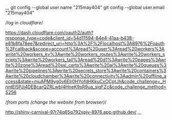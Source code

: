 ,,,
git config --global user.name "215may404"
git config --global user.email "215may404"

/*log in cloudflare*/

https://dash.cloudflare.com/oauth2/auth?response_type=code&client_id=54d11594-84e4-41aa-b438-e81b8fa78ee7&redirect_uri=http%3A%2F%2Flocalhost%3A8976%2Foauth%2Fcallback&scope=account%3Aread%20user%3Aread%20workers%3Awrite%20workers_kv%3Awrite%20workers_routes%3Awrite%20workers_scripts%3Awrite%20workers_tail%3Aread%20d1%3Awrite%20pages%3Awrite%20zone%3Aread%20ssl_certs%3Awrite%20ai%3Awrite%20queues%3Awrite%20pipelines%3Awrite%20secrets_store%3Awrite%20containers%3Awrite%20cloudchamber%3Awrite%20connectivity%3Aadmin%20offline_access&state=muAPM9vg0v6Elr0HYofdHKkuCxOCptJh&code_challenge=_HnntEl5PJi4DEBcarQZRLwbI4HneK9sR9ua_siqFZc&code_challenge_method=S256

/*from ports (change the website from browser)*/

http://shiny-carnival-97r74q65q792xpjv-8976.app.github.dev/
,,,